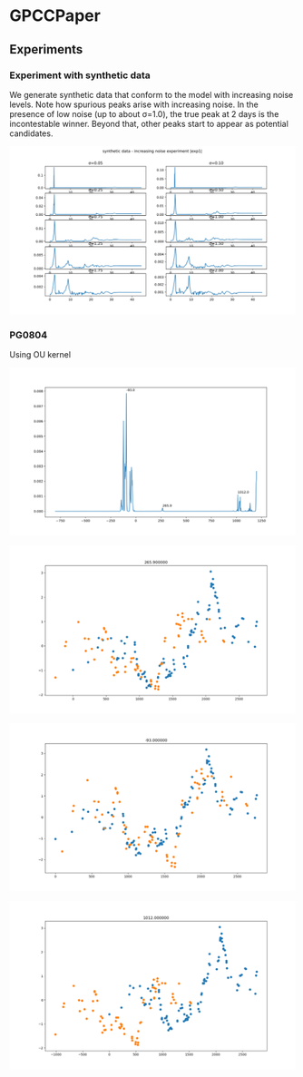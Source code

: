 # GPCCPaper


## Experiments

### Experiment with synthetic data

We generate synthetic data  that conform to the model with increasing noise levels. Note how spurious peaks arise with increasing noise. In the presence of low noise (up to about σ=1.0), the true peak at 2 days is the incontestable winner. Beyond that, other peaks start to appear as potential candidates.

![exp1](results/Synthetic/exp1_results.svg)


### PG0804

Using OU kernel

![PG0804](results/PG/pg0804.svg)

![PG0804](results/PG/pg0804_align_265.9.png)

![PG0804](results/PG/pg0804_align_minus93.png)


![PG0804](results/PG/pg0804_align_1012.png)




